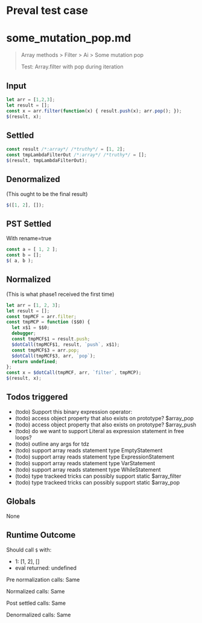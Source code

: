 # Preval test case

# some_mutation_pop.md

> Array methods > Filter > Ai > Some mutation pop
>
> Test: Array.filter with pop during iteration

## Input

`````js filename=intro
let arr = [1,2,3];
let result = [];
const x = arr.filter(function(x) { result.push(x); arr.pop(); });
$(result, x);
`````


## Settled


`````js filename=intro
const result /*:array*/ /*truthy*/ = [1, 2];
const tmpLambdaFilterOut /*:array*/ /*truthy*/ = [];
$(result, tmpLambdaFilterOut);
`````


## Denormalized
(This ought to be the final result)

`````js filename=intro
$([1, 2], []);
`````


## PST Settled
With rename=true

`````js filename=intro
const a = [ 1, 2 ];
const b = [];
$( a, b );
`````


## Normalized
(This is what phase1 received the first time)

`````js filename=intro
let arr = [1, 2, 3];
let result = [];
const tmpMCF = arr.filter;
const tmpMCP = function ($$0) {
  let x$1 = $$0;
  debugger;
  const tmpMCF$1 = result.push;
  $dotCall(tmpMCF$1, result, `push`, x$1);
  const tmpMCF$3 = arr.pop;
  $dotCall(tmpMCF$3, arr, `pop`);
  return undefined;
};
const x = $dotCall(tmpMCF, arr, `filter`, tmpMCP);
$(result, x);
`````


## Todos triggered


- (todo) Support this binary expression operator:
- (todo) access object property that also exists on prototype? $array_pop
- (todo) access object property that also exists on prototype? $array_push
- (todo) do we want to support Literal as expression statement in free loops?
- (todo) outline any args for tdz
- (todo) support array reads statement type EmptyStatement
- (todo) support array reads statement type ExpressionStatement
- (todo) support array reads statement type VarStatement
- (todo) support array reads statement type WhileStatement
- (todo) type trackeed tricks can possibly support static $array_filter
- (todo) type trackeed tricks can possibly support static $array_pop


## Globals


None


## Runtime Outcome


Should call `$` with:
 - 1: [1, 2], []
 - eval returned: undefined

Pre normalization calls: Same

Normalized calls: Same

Post settled calls: Same

Denormalized calls: Same
